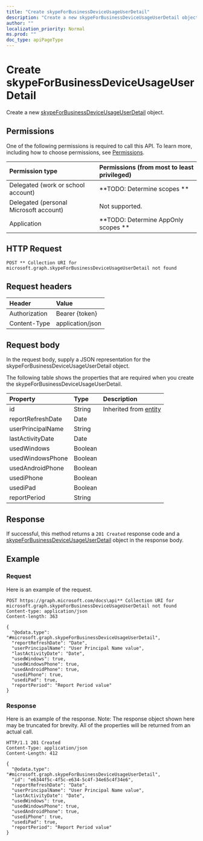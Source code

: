 ```yaml
---
title: "Create skypeForBusinessDeviceUsageUserDetail"
description: "Create a new skypeForBusinessDeviceUsageUserDetail object."
author: ""
localization_priority: Normal
ms.prod: ""
doc_type: apiPageType
---
```


# Create skypeForBusinessDeviceUsageUserDetail

Create a new [skypeForBusinessDeviceUsageUserDetail](../resources/skypeforbusinessdeviceusageuserdetail.md) object.

## Permissions
One of the following permissions is required to call this API. To learn more, including how to choose permissions, see [Permissions](/concepts/permissions-reference.md).

|Permission type|Permissions (from most to least privileged)|
|:---|:---|
|Delegated (work or school account)|**TODO: Determine scopes **|
|Delegated (personal Microsoft account)|Not supported.|
|Application|**TODO: Determine AppOnly scopes **|

## HTTP Request
<!-- {
  "blockType": "ignored"
}
-->
``` http
POST ** Collection URI for microsoft.graph.skypeForBusinessDeviceUsageUserDetail not found
```

## Request headers
|Header|Value|
|:---|:---|
|Authorization|Bearer {token}|
|Content-Type|application/json|

## Request body
In the request body, supply a JSON representation for the skypeForBusinessDeviceUsageUserDetail object.

The following table shows the properties that are required when you create the skypeForBusinessDeviceUsageUserDetail.

|Property|Type|Description|
|:---|:---|:---|
|id|String| Inherited from [entity](../resources/entity.md)|
|reportRefreshDate|Date||
|userPrincipalName|String||
|lastActivityDate|Date||
|usedWindows|Boolean||
|usedWindowsPhone|Boolean||
|usedAndroidPhone|Boolean||
|usediPhone|Boolean||
|usediPad|Boolean||
|reportPeriod|String||



## Response
If successful, this method returns a `201 Created` response code and a [skypeForBusinessDeviceUsageUserDetail](../resources/skypeforbusinessdeviceusageuserdetail.md) object in the response body.

## Example

### Request
Here is an example of the request.
<!-- {
  "blockType": "request",
  "name": "create_skypeforbusinessdeviceusageuserdetail_from_"
}
-->
``` http
POST https://graph.microsoft.com/docs\api** Collection URI for microsoft.graph.skypeForBusinessDeviceUsageUserDetail not found
Content-type: application/json
Content-length: 363

{
  "@odata.type": "#microsoft.graph.skypeForBusinessDeviceUsageUserDetail",
  "reportRefreshDate": "Date",
  "userPrincipalName": "User Principal Name value",
  "lastActivityDate": "Date",
  "usedWindows": true,
  "usedWindowsPhone": true,
  "usedAndroidPhone": true,
  "usediPhone": true,
  "usediPad": true,
  "reportPeriod": "Report Period value"
}
```

### Response
Here is an example of the response. Note: The response object shown here may be truncated for brevity. All of the properties will be returned from an actual call.
<!-- {
  "blockType": "response",
  "truncated": true,
  "@odata.type": "microsoft.graph.skypeforbusinessdeviceusageuserdetail"
}
-->
``` http
HTTP/1.1 201 Created
Content-Type: application/json
Content-Length: 412

{
  "@odata.type": "#microsoft.graph.skypeForBusinessDeviceUsageUserDetail",
  "id": "e6344f5c-4f5c-e634-5c4f-34e65c4f34e6",
  "reportRefreshDate": "Date",
  "userPrincipalName": "User Principal Name value",
  "lastActivityDate": "Date",
  "usedWindows": true,
  "usedWindowsPhone": true,
  "usedAndroidPhone": true,
  "usediPhone": true,
  "usediPad": true,
  "reportPeriod": "Report Period value"
}
```

